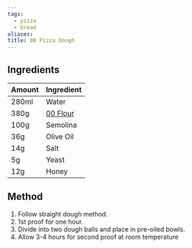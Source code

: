 ```yaml
---
tags:
  - pizza
  - bread
aliases: 
title: 00 Pizza Dough
---
```

## Ingredients
| Amount | Ingredient                                            |
| ------ | ----------------------------------------------------- |
| 280ml  | Water                                                 |
| 380g   | [00 Flour](/reference/flour#zero-zero) |
| 100g   | Semolina                                              |
| 36g    | Olive Oil                                             |
| 14g    | Salt                                                  |
| 5g     | Yeast                                                 |
| 12g    | Honey                                                 |

## Method
1. Follow straight dough method. 
2. 1st proof for one hour. 
3. Divide into two dough balls and place in pre-oiled bowls. 
4. Allow 3-4 hours for second proof at room temperature